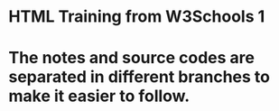 # HTML Training from W3Schools 1

# The notes and source codes are separated in different branches to make it easier to follow.
